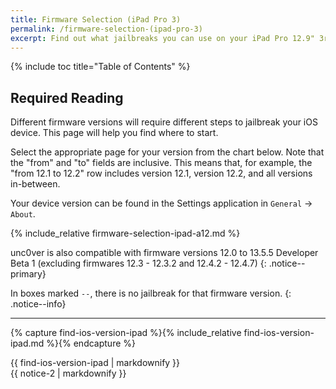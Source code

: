 ```yaml
---
title: Firmware Selection (iPad Pro 3)
permalink: /firmware-selection-(ipad-pro-3)
excerpt: Find out what jailbreaks you can use on your iPad Pro 12.9" 3rd Generation or iPad Pro 11" 1st Generation
---
```


{% include toc title="Table of Contents" %}

## Required Reading

Different firmware versions will require different steps to jailbreak your iOS device. This page will help you find where to start.

Select the appropriate page for your version from the chart below. Note that the "from" and "to" fields are inclusive. This means that, for example, the "from 12.1 to 12.2" row includes version 12.1, version 12.2, and all versions in-between.

Your device version can be found in the Settings application in `General` -> `About`.

{% include_relative firmware-selection-ipad-a12.md %}

unc0ver is also compatible with firmware versions 12.0 to 13.5.5 Developer Beta 1 (excluding firmwares 12.3 - 12.3.2 and 12.4.2 - 12.4.7)
{: .notice--primary}

In boxes marked `--`, there is no jailbreak for that firmware version.
{: .notice--info}

---

{% capture find-ios-version-ipad %}{% include_relative find-ios-version-ipad.md %}{% endcapture %}
<div id="find-ios-version-ipad">{{ find-ios-version-ipad | markdownify }}</div>

<div class="notice">{{ notice-2 | markdownify }}</div>
